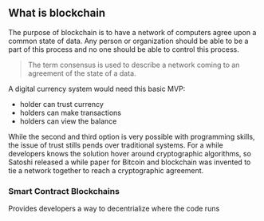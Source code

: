 ## What is blockchain

The purpose of blockchain is to have a network of computers agree upon a common state of data. Any person or organization should be able to be a part of this process and no one should be able to control this process. 

> The term consensus is used to describe a network coming to an agreement of the state of a data.
> 

A digital currency system would need this basic MVP:

- holder can trust currency
- holders can make transactions
- holders can view the balance

While the second and third option is very possible with programming skills, the issue of trust stills pends over traditional systems. For a while developers knows the solution hover around cryptographic algorithms, so Satoshi released a while paper for Bitcoin and blockchain was invented to tie a network together to reach a cryptographic agreement.

### Smart Contract Blockchains

Provides developers a way to decentrialize where the code runs